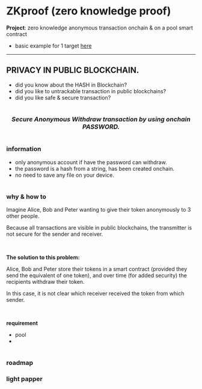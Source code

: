 # ZKproof (zero knowledge proof) 
**Project**: zero knowledge anonymous transaction onchain & on a pool smart contract

- basic example for 1 target [here](https://github.com/mosi-sol/live-contracts/tree/main/episode-20)

---

## PRIVACY IN PUBLIC BLOCKCHAIN.

- did you know about the HASH in Blockchain?
- did you like to untrackable transaction in public blockchains?
- did you like safe & secure transaction?

#

### ***<p align="center">Secure Anonymous Withdraw transaction by using onchain PASSWORD.</p>***

# 

### information
- only anonymous account if have the password can withdraw.
- the password is a hash from a string, has been created onchain.
- no need to save any file on your device.

#
### why & how to
Imagine Alice, Bob and Peter wanting to give their token anonymously to 3 other people.

Because all transactions are visible in public blockchains, the transmitter is not secure for the sender and receiver.

<br />

**The solution to this problem:**

Alice, Bob and Peter store their tokens in a smart contract (provided they send the equivalent of one token), and over time (for added security) the recipients withdraw their token.

In this case, it is not clear which receiver received the token from which sender. 

<br />

**requirement**

- pool
- 

#
### roadmap

### light papper

